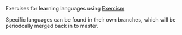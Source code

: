 Exercises for learning languages using [Exercism](https://exercism.io)

Specific languages can be found in their own branches, which will be periodcally merged back in to master.
